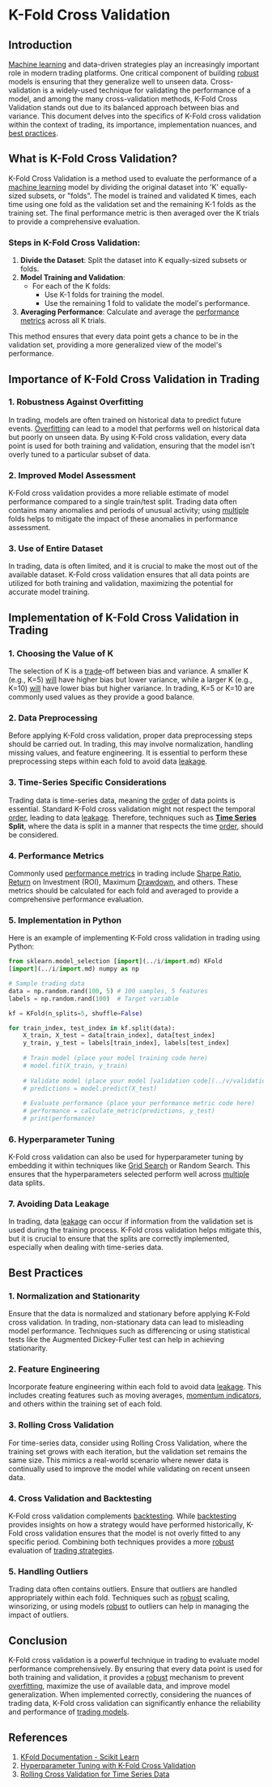 # K-Fold Cross Validation

## Introduction

[Machine learning](../m/machine_learning.md) and data-driven strategies play an increasingly important role in modern trading platforms. One critical component of building [robust](../r/robust.md) models is ensuring that they generalize well to unseen data. Cross-validation is a widely-used technique for validating the performance of a model, and among the many cross-validation methods, K-Fold Cross Validation stands out due to its balanced approach between bias and variance. This document delves into the specifics of K-Fold cross validation within the context of trading, its importance, implementation nuances, and [best practices](../b/best_practices.md).

## What is K-Fold Cross Validation?

K-Fold Cross Validation is a method used to evaluate the performance of a [machine learning](../m/machine_learning.md) model by dividing the original dataset into 'K' equally-sized subsets, or "folds". The model is trained and validated K times, each time using one fold as the validation set and the remaining K-1 folds as the training set. The final performance metric is then averaged over the K trials to provide a comprehensive evaluation.

### Steps in K-Fold Cross Validation:

1. **Divide the Dataset**: Split the dataset into K equally-sized subsets or folds.
2. **Model Training and Validation**:
    - For each of the K folds:
        - Use K-1 folds for training the model.
        - Use the remaining 1 fold to validate the model's performance.
3. **Averaging Performance**: Calculate and average the [performance metrics](../p/performance_metrics.md) across all K trials.

This method ensures that every data point gets a chance to be in the validation set, providing a more generalized view of the model's performance.

## Importance of K-Fold Cross Validation in Trading

### 1. **Robustness Against Overfitting**
In trading, models are often trained on historical data to predict future events. [Overfitting](../o/overfitting.md) can lead to a model that performs well on historical data but poorly on unseen data. By using K-Fold cross validation, every data point is used for both training and validation, ensuring that the model isn't overly tuned to a particular subset of data.

### 2. **Improved Model Assessment**
K-Fold cross validation provides a more reliable estimate of model performance compared to a single train/test split. Trading data often contains many anomalies and periods of unusual activity; using [multiple](../m/multiple.md) folds helps to mitigate the impact of these anomalies in performance assessment.

### 3. **Use of Entire Dataset**
In trading, data is often limited, and it is crucial to make the most out of the available dataset. K-Fold cross validation ensures that all data points are utilized for both training and validation, maximizing the potential for accurate model training.

## Implementation of K-Fold Cross Validation in Trading

### 1. **Choosing the Value of K**

The selection of K is a [trade](../t/trade.md)-off between bias and variance. A smaller K (e.g., K=5) [will](../w/will.md) have higher bias but lower variance, while a larger K (e.g., K=10) [will](../w/will.md) have lower bias but higher variance. In trading, K=5 or K=10 are commonly used values as they provide a good balance.

### 2. **Data Preprocessing**

Before applying K-Fold cross validation, proper data preprocessing steps should be carried out. In trading, this may involve normalization, handling missing values, and feature engineering. It is essential to perform these preprocessing steps within each fold to avoid data [leakage](../l/leakage.md).

### 3. **Time-Series Specific Considerations**

Trading data is time-series data, meaning the [order](../o/order.md) of data points is essential. Standard K-Fold cross validation might not respect the temporal [order](../o/order.md), leading to data [leakage](../l/leakage.md). Therefore, techniques such as **[Time Series](../t/time_series.md) Split**, where the data is split in a manner that respects the time [order](../o/order.md), should be considered.

### 4. **Performance Metrics**

Commonly used [performance metrics](../p/performance_metrics.md) in trading include [Sharpe Ratio](../s/sharpe_ratio.md), [Return](../r/return.md) on Investment (ROI), Maximum [Drawdown](../d/drawdown.md), and others. These metrics should be calculated for each fold and averaged to provide a comprehensive performance evaluation.

### 5. **Implementation in Python**

Here is an example of implementing K-Fold cross validation in trading using Python:

```python
from sklearn.model_selection [import](../i/import.md) KFold
[import](../i/import.md) numpy as np

# Sample trading data
data = np.random.rand(100, 5) # 100 samples, 5 features
labels = np.random.rand(100)  # Target variable

kf = KFold(n_splits=5, shuffle=False)

for train_index, test_index in kf.split(data):
    X_train, X_test = data[train_index], data[test_index]
    y_train, y_test = labels[train_index], labels[test_index]
    
    # Train model (place your model training code here)
    # model.fit(X_train, y_train)
    
    # Validate model (place your model [validation code](../v/validation_code.md) here)
    # predictions = model.predict(X_test)
    
    # Evaluate performance (place your performance metric code here)
    # performance = calculate_metric(predictions, y_test)
    # print(performance)
```

### 6. **Hyperparameter Tuning**

K-Fold cross validation can also be used for hyperparameter tuning by embedding it within techniques like [Grid Search](../g/grid_search_in_trading.md) or Random Search. This ensures that the hyperparameters selected perform well across [multiple](../m/multiple.md) data splits.

### 7. **Avoiding Data Leakage**

In trading, data [leakage](../l/leakage.md) can occur if information from the validation set is used during the training process. K-Fold cross validation helps mitigate this, but it is crucial to ensure that the splits are correctly implemented, especially when dealing with time-series data.

## Best Practices

### 1. **Normalization and Stationarity**

Ensure that the data is normalized and stationary before applying K-Fold cross validation. In trading, non-stationary data can lead to misleading model performance. Techniques such as differencing or using statistical tests like the Augmented Dickey-Fuller test can help in achieving stationarity.

### 2. **Feature Engineering**

Incorporate feature engineering within each fold to avoid data [leakage](../l/leakage.md). This includes creating features such as moving averages, [momentum indicators](../m/momentum_indicators.md), and others within the training set of each fold.

### 3. **Rolling Cross Validation**

For time-series data, consider using Rolling Cross Validation, where the training set grows with each iteration, but the validation set remains the same size. This mimics a real-world scenario where newer data is continually used to improve the model while validating on recent unseen data.

### 4. **Cross Validation and Backtesting**

K-Fold cross validation complements [backtesting](../b/backtesting.md). While [backtesting](../b/backtesting.md) provides insights on how a strategy would have performed historically, K-Fold cross validation ensures that the model is not overly fitted to any specific period. Combining both techniques provides a more [robust](../r/robust.md) evaluation of [trading strategies](../t/trading_strategies.md).

### 5. **Handling Outliers**

Trading data often contains outliers. Ensure that outliers are handled appropriately within each fold. Techniques such as [robust](../r/robust.md) scaling, winsorizing, or using models [robust](../r/robust.md) to outliers can help in managing the impact of outliers.

## Conclusion

K-Fold cross validation is a powerful technique in trading to evaluate model performance comprehensively. By ensuring that every data point is used for both training and validation, it provides a [robust](../r/robust.md) mechanism to prevent [overfitting](../o/overfitting.md), maximize the use of available data, and improve model generalization. When implemented correctly, considering the nuances of trading data, K-Fold cross validation can significantly enhance the reliability and performance of [trading models](../t/trading_models.md).

## References

1. [KFold Documentation - Scikit Learn](https://scikit-learn.org/stable/modules/generated/sklearn.model_selection.KFold.html)
2. [Hyperparameter Tuning with K-Fold Cross Validation](https://machinelearningmastery.com/k-fold-cross-validation/)
3. [Rolling Cross Validation for Time Series Data](https://www.coursera.org/learn/finance-machine-learning/lecture/PkPci/rolling-cross-validation)
